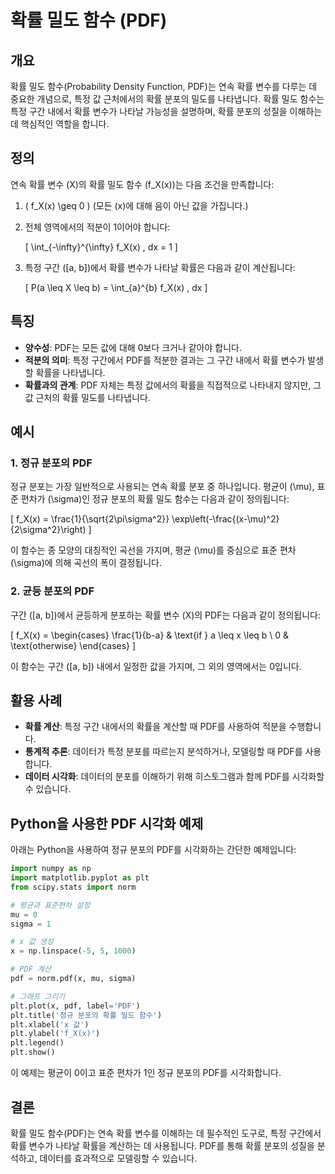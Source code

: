 # 확률 밀도 함수 (PDF)

## 개요
확률 밀도 함수(Probability Density Function, PDF)는 연속 확률 변수를 다루는 데 중요한 개념으로, 특정 값 근처에서의 확률 분포의 밀도를 나타냅니다. 확률 밀도 함수는 특정 구간 내에서 확률 변수가 나타날 가능성을 설명하며, 확률 분포의 성질을 이해하는 데 핵심적인 역할을 합니다.

## 정의
연속 확률 변수 \(X\)의 확률 밀도 함수 \(f_X(x)\)는 다음 조건을 만족합니다:

1. \( f_X(x) \geq 0 \) (모든 \(x\)에 대해 음이 아닌 값을 가집니다.)
2. 전체 영역에서의 적분이 1이어야 합니다:

   \[
   \int_{-\infty}^{\infty} f_X(x) \, dx = 1
   \]

3. 특정 구간 \([a, b]\)에서 확률 변수가 나타날 확률은 다음과 같이 계산됩니다:

   \[
   P(a \leq X \leq b) = \int_{a}^{b} f_X(x) \, dx
   \]

## 특징
- **양수성**: PDF는 모든 값에 대해 0보다 크거나 같아야 합니다.
- **적분의 의미**: 특정 구간에서 PDF를 적분한 결과는 그 구간 내에서 확률 변수가 발생할 확률을 나타냅니다.
- **확률과의 관계**: PDF 자체는 특정 값에서의 확률을 직접적으로 나타내지 않지만, 그 값 근처의 확률 밀도를 나타냅니다.

## 예시
### 1. 정규 분포의 PDF
정규 분포는 가장 일반적으로 사용되는 연속 확률 분포 중 하나입니다. 평균이 \(\mu\), 표준 편차가 \(\sigma\)인 정규 분포의 확률 밀도 함수는 다음과 같이 정의됩니다:

\[
f_X(x) = \frac{1}{\sqrt{2\pi\sigma^2}} \exp\left(-\frac{(x-\mu)^2}{2\sigma^2}\right)
\]

이 함수는 종 모양의 대칭적인 곡선을 가지며, 평균 \(\mu\)를 중심으로 표준 편차 \(\sigma\)에 의해 곡선의 폭이 결정됩니다.

### 2. 균등 분포의 PDF
구간 \([a, b]\)에서 균등하게 분포하는 확률 변수 \(X\)의 PDF는 다음과 같이 정의됩니다:

\[
f_X(x) = 
\begin{cases} 
\frac{1}{b-a} & \text{if } a \leq x \leq b \\
0 & \text{otherwise}
\end{cases}
\]

이 함수는 구간 \([a, b]\) 내에서 일정한 값을 가지며, 그 외의 영역에서는 0입니다.

## 활용 사례
- **확률 계산**: 특정 구간 내에서의 확률을 계산할 때 PDF를 사용하여 적분을 수행합니다.
- **통계적 추론**: 데이터가 특정 분포를 따르는지 분석하거나, 모델링할 때 PDF를 사용합니다.
- **데이터 시각화**: 데이터의 분포를 이해하기 위해 히스토그램과 함께 PDF를 시각화할 수 있습니다.

## Python을 사용한 PDF 시각화 예제

아래는 Python을 사용하여 정규 분포의 PDF를 시각화하는 간단한 예제입니다:

```python
import numpy as np
import matplotlib.pyplot as plt
from scipy.stats import norm

# 평균과 표준편차 설정
mu = 0
sigma = 1

# x 값 생성
x = np.linspace(-5, 5, 1000)

# PDF 계산
pdf = norm.pdf(x, mu, sigma)

# 그래프 그리기
plt.plot(x, pdf, label='PDF')
plt.title('정규 분포의 확률 밀도 함수')
plt.xlabel('x 값')
plt.ylabel('f_X(x)')
plt.legend()
plt.show()
```
이 예제는 평균이 0이고 표준 편차가 1인 정규 분포의 PDF를 시각화합니다.

## 결론
확률 밀도 함수(PDF)는 연속 확률 변수를 이해하는 데 필수적인 도구로, 특정 구간에서 확률 변수가 나타날 확률을 계산하는 데 사용됩니다. PDF를 통해 확률 분포의 성질을 분석하고, 데이터를 효과적으로 모델링할 수 있습니다.
